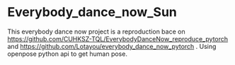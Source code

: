# Everybody_dance_now_Sun
This everybody dance now project is a reproduction bace on https://github.com/CUHKSZ-TQL/EverybodyDanceNow_reproduce_pytorch  and  https://github.com/Lotayou/everybody_dance_now_pytorch . Using openpose python api to get human pose.

